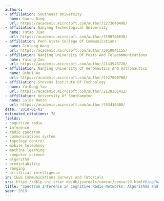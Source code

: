 ```yaml
---
authors:
- affiliation: Southeast University
  name: Guoru Ding
  url: https://academic.microsoft.com/author/2273040498/
- affiliation: Nanyang Technological University
  name: Yutao Jiao
  url: https://academic.microsoft.com/author/2590746638/
- affiliation: Penn State College Of Communications
  name: Jinlong Wang
  url: https://academic.microsoft.com/author/3010041155/
- affiliation: Nanjing University Of Posts And Telecommunications
  name: Yulong Zou
  url: https://academic.microsoft.com/author/2143945720/
- affiliation: Nanjing University Of Aeronautics And Astronautics
  name: Qihui Wu
  url: https://academic.microsoft.com/author/2427860768/
- affiliation: Stevens Institute Of Technology
  name: Yu-Dong Yao
  url: https://academic.microsoft.com/author/2128361412/
- affiliation: University Of Southampton
  name: Lajos Hanzo
  url: https://academic.microsoft.com/author/703410400/
date: '2018-01-01'
estimated_citations: 78
fields:
- cognitive radio
- inference
- radio spectrum
- communications system
- topology control
- mobile telephony
- machine learning
- computer science
- algorithm
- predictability
- ranging
- artificial intelligence
in: IEEE Communications Surveys and Tutorials
src: https://dblp.uni-trier.de/db/journals/comsur/comsur20.html#DingJWZWYH18
title: 'Spectrum Inference in Cognitive Radio Networks: Algorithms and Applications'
year: 2018
---
```

